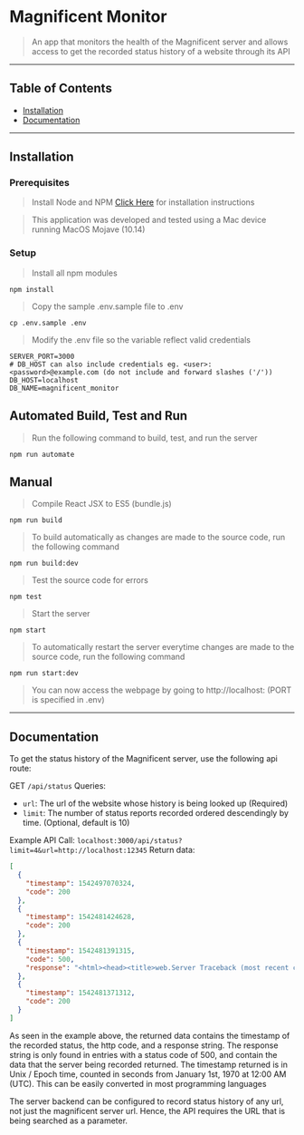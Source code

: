 # Magnificent Monitor

> An app that monitors the health of the Magnificent server and allows access to get the recorded status history of a website through its API

---

## Table of Contents

- [Installation](#installation)
- [Documentation](#documentation)

---

## Installation

### Prerequisites

> Install Node and NPM
> [Click Here](https://nodejs.org/en/download/package-manager/) for installation instructions

> This application was developed and tested using a Mac device running MacOS Mojave (10.14)

### Setup

> Install all npm modules

```shell
npm install
```

> Copy the sample .env.sample file to .env

```shell
cp .env.sample .env
```

> Modify the .env file so the variable reflect valid credentials

```env
SERVER_PORT=3000
# DB_HOST can also include credentials eg. <user>:<password>@example.com (do not include and forward slashes ('/'))
DB_HOST=localhost
DB_NAME=magnificent_monitor
```

## Automated Build, Test and Run

> Run the following command to build, test, and run the server

```shell
npm run automate
```

## Manual

> Compile React JSX to ES5 (bundle.js)

```shell
npm run build
```

> To build automatically as changes are made to the source code, run the following command

```shell
npm run build:dev
```

> Test the source code for errors

```shell
npm test
```

> Start the server

```shell
npm start
```

> To automatically restart the server everytime changes are made to the source code, run the following command

```shell
npm run start:dev
```

> You can now access the webpage by going to http://localhost:<PORT> (PORT is specified in .env)

---

## Documentation

To get the status history of the Magnificent server, use the following api route:

GET `/api/status`
Queries:

- `url`: The url of the website whose history is being looked up (Required)
- `limit`: The number of status reports recorded ordered descendingly by time. (Optional, default is 10)

Example API Call: `localhost:3000/api/status?limit=4&url=http://localhost:12345`
Return data:

```json
[
  {
    "timestamp": 1542497070324,
    "code": 200
  },
  {
    "timestamp": 1542481424628,
    "code": 200
  },
  {
    "timestamp": 1542481391315,
    "code": 500,
    "response": "<html><head><title>web.Server Traceback (most recent call last)</title></head><body><b>web.Server Traceback (most recent call last):</b>\n\n<div>\n  <style type=\"text/css\">\n    div.error {\n      color: red;" // The response has been truncated for this example
  },
  {
    "timestamp": 1542481371312,
    "code": 200
  }
]
```

As seen in the example above, the returned data contains the timestamp of the recorded status, the http code, and a response string.
The response string is only found in entries with a status code of 500, and contain the data that the server being recorded returned.
The timestamp returned is in Unix / Epoch time, counted in seconds from January 1st, 1970 at 12:00 AM (UTC). This can be easily converted in most programming languages

The server backend can be configured to record status history of any url, not just the magnificent server url. Hence, the API requires the URL that is being searched as a parameter.
